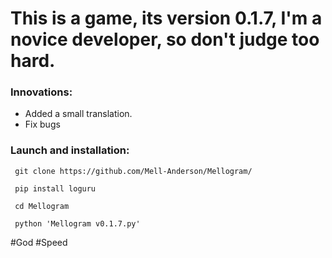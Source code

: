 # This is a game, its version 0.1.7, I'm a novice developer, so don't judge too hard.

### Innovations:

- Added a small translation.
- Fix bugs

### Launch and installation:
```
 git clone https://github.com/Mell-Anderson/Mellogram/

 pip install loguru

 cd Mellogram

 python 'Mellogram v0.1.7.py'
```
#God #Speed
